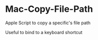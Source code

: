 # Mac-Copy-File-Path
Apple Script to copy a specific's file path

Useful to bind to a keyboard shortcut
